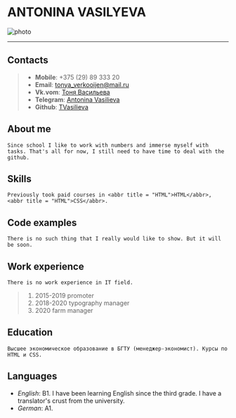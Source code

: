 # ANTONINA VASILYEVA


![photo](https://i.ytimg.com/vi/LUELn0Ii694/maxresdefault.jpg)

---

## Contacts
> * **Mobile**: +375 (29) 89 333 20 
> * **Email**: tonya_verkooijen@mail.ru
> * **Vk.vom**: [Тоня Васильева](vk.com/about.that.life)
> * **Telegram**: [Antonina Vasilieva](@Tonya_yanot)
> * **Github**: [TVasilieva](https://github.com/TVasilieva) 

## About me
    Since school I like to work with numbers and immerse myself with tasks. That's all for now, I still need to have time to deal with the github.

## Skills
    Previously took paid courses in <abbr title = "HTML">HTML</abbr>, <abbr title = "HTML">CSS</abbr>.

## Code examples
    There is no such thing that I really would like to show. But it will be soon.

## Work experience    
    There is no work experience in IT field. 
> 1. 2015-2019 promoter 
> 2. 2018-2020 typography manager
> 3. 2020 farm manager

## Education
    Высшее экономическое образование в БГТУ (менеджер-экономист). Курсы по HTML и CSS.
    
## Languages
* *English*: B1. I have been learning English since the third grade. I have a translator's crust from the university.
* *German*: A1.